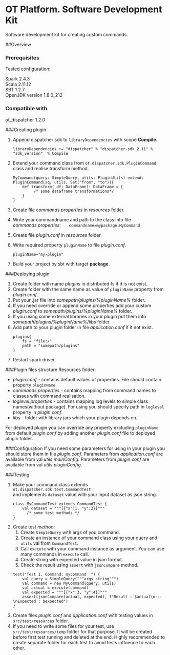 # OT Platform. Software Development Kit
Software development kit for creating custom commands.

##Overview 
### Prerequisites

Tested configuration:

Spark 2.4.3  
Scala 2.11.12  
SBT 1.2.7  
OpenJDK version 1.8.0_212  

### Compatible with

ot_dispatcher 1.2.0 

  
###Creating plugin 
1. Append dispatcher sdk to `libraryDependencies` with scope __Compile__.

    `libraryDependencies += "dispatcher" % "dispatcher-sdk_2.11" % "sdk_version"  % Compile
    `       
2. Extend your command class from `ot.dispatcher.sdk.PluginCommand` class and realise
   transform method.
    ```
    MyCommand(query: SimpleQuery, utils: PluginUtils) extends PluginCommand(sq, utils, Set("from", "to")){
        def transform(_df: DataFrame): DataFrame = {
             /* some dataframe transformations*/
        }
    }
   ```    
3. Create file _commands.properties_ in _resources_ folder.
4. Write your commandname and path to the class into file _commands.properties_:
`    commandname=mypackage.MyCommand
`
5. Create file _plugin.conf_ in _resources_ folder.
6. Write required property `pluginName` to file _plugin.conf_.

    `pluginName="my-plugin"
    `    
7. Build your project by sbt with target __package__.
  
  
###Deploying plugin
1. Create folder with name _plugins_ in distributed fs if it is not exist.
2. Create folder with the same name as value of `pluginName` property from _plugin.conf_.
3. Put your .jar file into _somepath/plugins/%pluginName%_ folder.
4. If you need override or append some properties add your custom _plugin.conf_ to
    _somepath/plugins/%pluginName%_ folder.
5. If you using some external libraries in your plugin put them into
   _somepath/plugins/%pluginName%/libs_ folder.
6. Add path to your plugin folder in file _application.conf_ if it not exist.
    ```
    plugins{
        fs = "file:/"
        path = "somepath/plugins"
    }
    ```
7. Restart spark driver.
  
###Plugin files structure
  Resources folder:
   - _plugin.conf_ - contains default values of properties.
    File should contain property `pluginName`.
   - _commands.properties_ - contains mapping from command names to classes with command realisation.
   - _loglevel.properties_ - contains mapping log levels to simple class names(without package).
    For using you should specify path in `loglevel` property in _plugin.conf_.
   - _libs_ - folder with library jars which your plugin depends on.
  
  For deployed plugin you can override any property excluding `pluginName` from default _plugin.conf_ by adding
    another _plugin.conf_ file to deployed plugin folder.
  
###Configuration
  If you need some parameters for using in your plugin you should store them in file _plugin.conf_.
  Parameters from _application.conf_ are available from val _utils.mainConfig_.
  Parameters from _plugin.conf_ are available from val _utils.pluginConfig_.
  
###Testing
1.  Make your command class extends `ot.dispatcher.sdk.test.CommandTest`  
and implements  `dataset` value with your input dataset as json string. 
    ```
    class MyCommandTest extends CommandTest {
        val dataset = """[{"x":1, "y":2}]"""
          /* some test methods */
    }
    ```
2. Create test method:
   1. Create `SimpleQuery` with args of you command.
   2. Create an instance of your command class using your query and `utils` val from `CommandTest`. 
   3. Call `execute` with your command instance as argument. You can use many commands in `execute` call.
   4. Create string with expected value in json format. 
   5. Check the result using `assert` with `jsonCompare` method.
    ```
    test("Test 1. Command: mycommand  ") {
        val query = SimpleQuery("""args string""")
        val command = new MyCommand(query, utils)
        val actual = execute(command)
        val expected = """[{"x":3, "y":4}]"""
        assert(jsonCompare(actual, expected), f"Result : $actual\n---\nExpected : $expected")
    }
    ```
3. Create files _plugin.conf_ and _application.conf_ with testing values in `src/test/resources` folder.
4. If you need to write some files for your test, use `src/test/resources/temp` folder for that purpose.
 It will be created before first test running and deleted at the end. Highly recommended 
 to create separate folder for each test to avoid tests influence to each other.